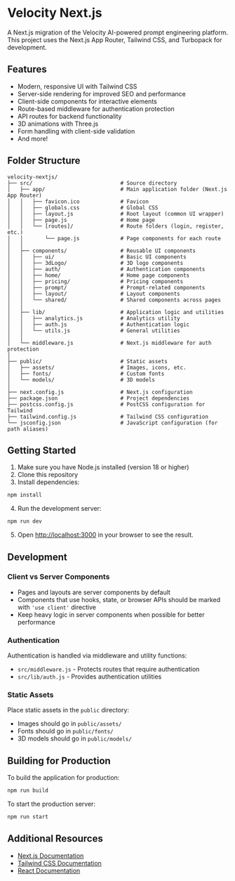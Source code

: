 # Velocity Next.js

A Next.js migration of the Velocity AI-powered prompt engineering platform. This project uses the Next.js App Router, Tailwind CSS, and Turbopack for development.

## Features

- Modern, responsive UI with Tailwind CSS
- Server-side rendering for improved SEO and performance
- Client-side components for interactive elements
- Route-based middleware for authentication protection
- API routes for backend functionality
- 3D animations with Three.js
- Form handling with client-side validation
- And more!

## Folder Structure

```
velocity-nextjs/
├── src/                            # Source directory
│   ├── app/                        # Main application folder (Next.js App Router)
│   │   ├── favicon.ico             # Favicon
│   │   ├── globals.css             # Global CSS
│   │   ├── layout.js               # Root layout (common UI wrapper)
│   │   ├── page.js                 # Home page
│   │   └── [routes]/               # Route folders (login, register, etc.)
│   │       └── page.js             # Page components for each route
│   │
│   ├── components/                 # Reusable UI components
│   │   ├── ui/                     # Basic UI components
│   │   ├── 3dLogo/                 # 3D logo components
│   │   ├── auth/                   # Authentication components
│   │   ├── home/                   # Home page components
│   │   ├── pricing/                # Pricing components
│   │   ├── prompt/                 # Prompt-related components
│   │   ├── layout/                 # Layout components
│   │   └── shared/                 # Shared components across pages
│   │
│   ├── lib/                        # Application logic and utilities
│   │   ├── analytics.js            # Analytics utility
│   │   ├── auth.js                 # Authentication logic
│   │   └── utils.js                # General utilities
│   │
│   └── middleware.js               # Next.js middleware for auth protection
│
├── public/                         # Static assets
│   ├── assets/                     # Images, icons, etc.
│   ├── fonts/                      # Custom fonts
│   └── models/                     # 3D models
│
├── next.config.js                  # Next.js configuration
├── package.json                    # Project dependencies
├── postcss.config.js               # PostCSS configuration for Tailwind
├── tailwind.config.js              # Tailwind CSS configuration
└── jsconfig.json                   # JavaScript configuration (for path aliases)
```

## Getting Started

1. Make sure you have Node.js installed (version 18 or higher)
2. Clone this repository
3. Install dependencies:

```bash
npm install
```

4. Run the development server:

```bash
npm run dev
```

5. Open [http://localhost:3000](http://localhost:3000) in your browser to see the result.

## Development

### Client vs Server Components

- Pages and layouts are server components by default
- Components that use hooks, state, or browser APIs should be marked with `'use client'` directive
- Keep heavy logic in server components when possible for better performance

### Authentication

Authentication is handled via middleware and utility functions:

- `src/middleware.js` - Protects routes that require authentication
- `src/lib/auth.js` - Provides authentication utilities

### Static Assets

Place static assets in the `public` directory:

- Images should go in `public/assets/`
- Fonts should go in `public/fonts/`
- 3D models should go in `public/models/`

## Building for Production

To build the application for production:

```bash
npm run build
```

To start the production server:

```bash
npm run start
```

## Additional Resources

- [Next.js Documentation](https://nextjs.org/docs)
- [Tailwind CSS Documentation](https://tailwindcss.com/docs)
- [React Documentation](https://reactjs.org)
